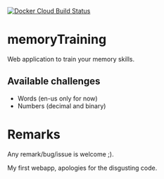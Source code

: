 [![Docker Cloud Build Status](https://img.shields.io/docker/cloud/build/klementc/memorytraining)](https://hub.docker.com/r/klementc/memorytraining)

# memoryTraining

Web application to train your memory skills.

## Available challenges

- Words (en-us only for now)
- Numbers (decimal and binary)


# Remarks

Any remark/bug/issue is welcome ;).

My first webapp, apologies for the disgusting code.
